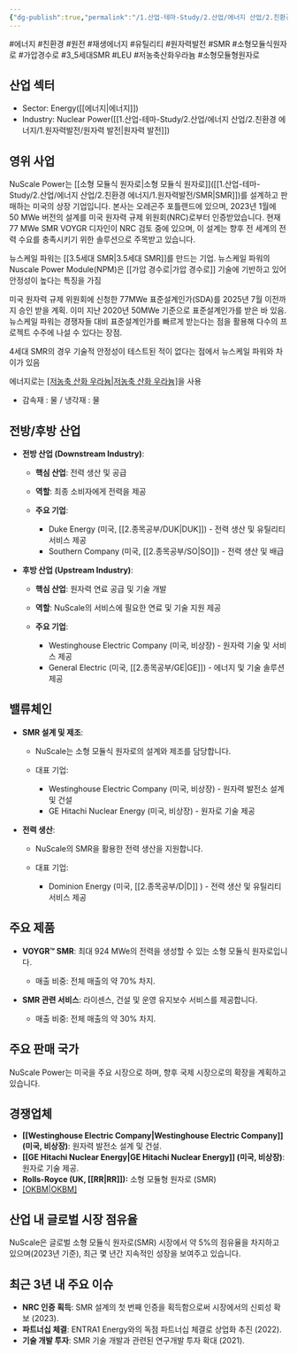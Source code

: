 ```yaml
---
{"dg-publish":true,"permalink":"/1.산업-테마-Study/2.산업/에너지 산업/2.친환경 에너지/1.원자력발전/SMR/","created":"2024-11-20T21:02:28.378+09:00","updated":"2025-06-03T20:07:21.018+09:00"}
---
```


#에너지 #친환경 #원전 #재생에너지 #유틸리티 #원자력발전 #SMR #소형모듈식원자로 #가압경수로  #3_5세대SMR #LEU #저농축산화우라늄 #소형모듈형원자로 

## 산업 섹터

- Sector: Energy([[에너지\|에너지]])
- Industry: Nuclear Power([[1.산업-테마-Study/2.산업/에너지 산업/2.친환경 에너지/1.원자력발전/원자력 발전\|원자력 발전]])

## 영위 사업

NuScale Power는 [[소형 모듈식 원자로\|소형 모듈식 원자로]]([[1.산업-테마-Study/2.산업/에너지 산업/2.친환경 에너지/1.원자력발전/SMR\|SMR]])를 설계하고 판매하는 미국의 상장 기업입니다. 본사는 오레곤주 포틀랜드에 있으며, 2023년 1월에 50 MWe 버전의 설계를 미국 원자력 규제 위원회(NRC)로부터 인증받았습니다. 현재 77 MWe SMR VOYGR 디자인이 NRC 검토 중에 있으며, 이 설계는 향후 전 세계의 전력 수요를 충족시키기 위한 솔루션으로 주목받고 있습니다.

뉴스케일 파워는 [[3.5세대 SMR\|3.5세대 SMR]]를 만드는 기업. 뉴스케일 파워의 Nuscale Power Module(NPM)은 [[가압 경수로\|가압 경수로]] 기술에 기반하고 있어 안정성이 높다는 특징을 가짐

미국 원자력 규제 위원회에 신청한 77MWe 표준설계인가(SDA)를 2025년 7월 이전까지 승인 받을 계획. 이미 지난 2020년 50MWe 기준으로 표준설계인가를 받은 바 있음. 뉴스케일 파워는 경쟁자들 대비 표준설계인가를 빠르게 받는다는 점을 활용해 다수의 프로젝트 수주에 나설 수 있다는 장점.

4세대 SMR의 경우 기술적 안정성이 테스트된 적이 없다는 점에서 뉴스케일 파워와 차이가 있음

에너지로는 [[저농축 산화 우라늄\|저농축 산화 우라늄]](LEU)을 사용

- 감속재 : 물  / 냉각재 : 물
## 전방/후방 산업

- **전방 산업 (Downstream Industry)**:
    
    - **핵심 산업**: 전력 생산 및 공급
    - **역할**: 최종 소비자에게 전력을 제공
    - **주요 기업**:
        
        - Duke Energy (미국, [[2.종목공부/DUK\|DUK]]) - 전력 생산 및 유틸리티 서비스 제공
        - Southern Company (미국, [[2.종목공부/SO\|SO]]) - 전력 생산 및 배급
        
    
- **후방 산업 (Upstream Industry)**:
    
    - **핵심 산업**: 원자력 연료 공급 및 기술 개발
    - **역할**: NuScale의 서비스에 필요한 연료 및 기술 지원 제공
    - **주요 기업**:
        
        - Westinghouse Electric Company (미국, 비상장) - 원자력 기술 및 서비스 제공
        - General Electric (미국, [[2.종목공부/GE\|GE]]) - 에너지 및 기술 솔루션 제공
        
    

## 밸류체인

- **SMR 설계 및 제조**:
    
    - NuScale는 소형 모듈식 원자로의 설계와 제조를 담당합니다.
    - 대표 기업:
        
        - Westinghouse Electric Company (미국, 비상장) - 원자력 발전소 설계 및 건설
        - GE Hitachi Nuclear Energy (미국, 비상장) - 원자로 기술 제공
        
    
- **전력 생산**:
    
    - NuScale의 SMR을 활용한 전력 생산을 지원합니다.
    - 대표 기업:
        
        - Dominion Energy (미국, [[2.종목공부/D\|D]] ) - 전력 생산 및 유틸리티 서비스 제공
        
    

## 주요 제품

- **VOYGR™ SMR**: 최대 924 MWe의 전력을 생성할 수 있는 소형 모듈식 원자로입니다.
    
    - 매출 비중: 전체 매출의 약 70% 차지.
    
- **SMR 관련 서비스**: 라이센스, 건설 및 운영 유지보수 서비스를 제공합니다.
    
    - 매출 비중: 전체 매출의 약 30% 차지.
    

## 주요 판매 국가

NuScale Power는 미국을 주요 시장으로 하며, 향후 국제 시장으로의 확장을 계획하고 있습니다.

## 경쟁업체

- **[[Westinghouse Electric Company\|Westinghouse Electric Company]] (미국, 비상장)**: 원자력 발전소 설계 및 건설.
- **[[GE Hitachi Nuclear Energy\|GE Hitachi Nuclear Energy]] (미국, 비상장)**: 원자로 기술 제공.
- **Rolls-Royce (UK, [[RR\|RR]]):** 소형 모듈형 원자로 (SMR)
- [[OKBM\|OKBM]](러시아)

## 산업 내 글로벌 시장 점유율

NuScale은 글로벌 소형 모듈식 원자로(SMR) 시장에서 약 5%의 점유율을 차지하고 있으며(2023년 기준), 최근 몇 년간 지속적인 성장을 보여주고 있습니다.

## 최근 3년 내 주요 이슈

- **NRC 인증 획득**: SMR 설계의 첫 번째 인증을 획득함으로써 시장에서의 신뢰성 확보 (2023).
- **파트너십 체결**: ENTRA1 Energy와의 독점 파트너십 체결로 상업화 추진 (2022).
- **기술 개발 투자**: SMR 기술 개발과 관련된 연구개발 투자 확대 (2021).